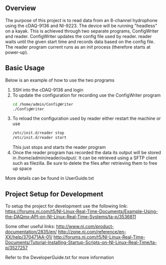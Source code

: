 Overview
--------------------------
The purpose of this project is to read data from an 8-channel hydrophone using the
cDAQ-9136 and NI-9223. The device will be running "headless" on a kayak. This is
achieved through two separate programs, ConfigWriter and reader. ConfigWriter
updates the config file used by reader. reader waits until the given start time
and records data based on the config file. The reader program current runs as an
init process (therefore starts at power-up).


Basic Usage
--------------------------
Below is an example of how to use the two programs
 1. SSH into the cDAQ-9136 and login
 2. To update the configuration for recording use the ConfigWriter program
    ```bash
    cd /home/admin/ConfigWriter
    ./ConfigWriter
    ```
 3. To reload the configuration used by reader either restart the machine or use
     ```bash
     /etc/init.d/reader stop
     /etc/init.d/reader start
     ```
     This just stops and starts the reader program
 4. Once the reader program has recorded the data its output will be stored in
    /home/admin/reader/output/. It can be retrieved using a SFTP client such as
    filezilla. Be sure to delete the files after retrieving them to free up space

More details can be found in UserGuide.txt

Project Setup for Development
--------------------------
To setup the project for development use the following link:
https://forums.ni.com/t5/NI-Linux-Real-Time-Documents/Example-Using-the-DAQmx-API-on-NI-Linux-Real-Time-Systems/ta-p/3536811

Some other useful links:
http://www.ni.com/product-documentation/2835/en/
http://zone.ni.com/reference/en-XX/help/370471AA-01/
http://forums.ni.com/t5/NI-Linux-Real-Time-Documents/Tutorial-Installing-Startup-Scripts-on-NI-Linux-Real-Time/ta-p/3527257

Refer to the DeveloperGuide.txt for more information
